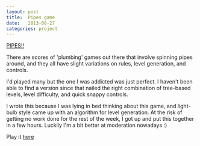 ```yaml
---
layout: post
title:  Pipes game
date:   2013-08-27
categories: project
---
```


[PIPES!!](/apps/pipes/)

There are scores of 'plumbing' games out there that involve spinning
pipes around, and they all have slight variations on rules, level
generation, and controls.

I'd played many but the one I was addicted was just perfect. I
haven't been able to find a version since that nailed the right
combination of tree-based levels, level difficulty, and quick snappy
controls.

I wrote this because I was lying in bed thinking about this game, and
light-bulb style came up with an algorithm for level generation. At
the risk of getting no work done for the rest of the week, I got up
and put this together in a few hours. Luckily I'm  a bit better at
moderation nowadays :)

Play it [here](/apps/pipes/)
